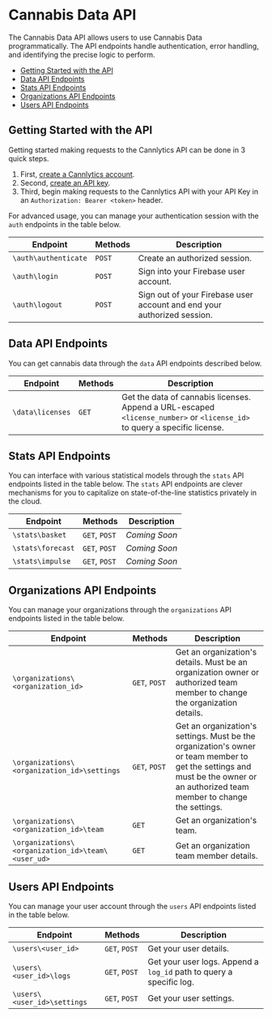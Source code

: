 # Cannabis Data API

The Cannabis Data API allows users to use Cannabis Data programmatically. The API endpoints handle authentication, error handling, and identifying the precise logic to perform.

- [Getting Started with the API](#getting-started)
- [Data API Endpoints](#data-api-endpoints)
- [Stats API Endpoints](#stats-api-endpoints)
- [Organizations API Endpoints](#organizations-api-endpoints)
- [Users API Endpoints](#users-api-endpoints)

## Getting Started with the API <a name="getting-started"></a>

Getting started making requests to the Cannlytics API can be done in 3 quick steps.

1. First, [create a Cannlytics account](https://console.cannlytics.com/account/sign-up).
2. Second, [create an API key](https://console.cannlytics.com/settings/api).
3. Third, begin making requests to the Cannlytics API with your API Key in an `Authorization: Bearer <token>` header.

For advanced usage, you can manage your authentication session with the `auth` endpoints in the table below.

| Endpoint | Methods | Description |
| -------- | ------- | ----------- |
| `\auth\authenticate` | `POST` | Create an authorized session. |
| `\auth\login` | `POST` | Sign into your Firebase user account. |
| `\auth\logout` | `POST` | Sign out of your Firebase user account and end your authorized session. |

<!-- TODO: Document the following endpoints:
create-key
delete-key
get-keys
-->

## Data API Endpoints <a name="data-api-endpoints"></a>

You can get cannabis data through the `data` API endpoints described below.

| Endpoint | Methods | Description |
| -------- | ------- | ----------- |
| `\data\licenses` | `GET` | Get the data of cannabis licenses. Append a URL-escaped `<license_number>` or `<license_id>` to query a specific license. |

## Stats API Endpoints <a name="stats-api-endpoints"></a>

You can interface with various statistical models through the `stats` API endpoints listed in the table below. The `stats` API endpoints are clever mechanisms for you to capitalize on state-of-the-line statistics privately in the cloud. 

| Endpoint | Methods | Description |
| -------- | ------- | ----------- |
| `\stats\basket` | `GET`, `POST` | *Coming Soon* |
| `\stats\forecast` | `GET`, `POST` | *Coming Soon* |
| `\stats\impulse` | `GET`, `POST` | *Coming Soon* |

## Organizations API Endpoints <a name="organizations-api-endpoints"></a>

You can manage your organizations through the `organizations` API endpoints listed in the table below.

| Endpoint | Methods | Description |
| -------- | ------- | ----------- |
| `\organizations\<organization_id>` | `GET`, `POST` | Get an organization's details. Must be an organization owner or authorized team member to change the organization details. |
| `\organizations\<organization_id>\settings` | `GET`, `POST` | Get an organization's settings. Must be the organization's owner or team member to get the settings and must be the owner or an authorized team member to change the settings. |
| `\organizations\<organization_id>\team` | `GET` | Get an organization's team. |
| `\organizations\<organization_id>\team\<user_ud>` | `GET` | Get an organization team member details. |

## Users API Endpoints <a name="users-api-endpoints"></a>

You can manage your user account through the `users` API endpoints listed in the table below.

| Endpoint | Methods | Description |
| -------- | ------- | ----------- |
| `\users\<user_id>` | `GET`, `POST` | Get your user details. |
| `\users\<user_id>\logs` | `GET`, `POST` | Get your user logs. Append a `log_id` path to query a specific log. |
| `\users\<user_id>\settings` | `GET`, `POST` | Get your user settings. |
